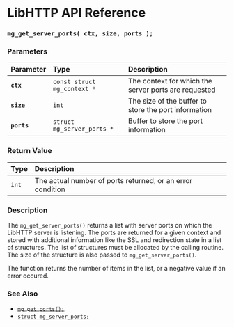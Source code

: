 # LibHTTP API Reference

### `mg_get_server_ports( ctx, size, ports );`

### Parameters

| Parameter | Type | Description |
| :--- | :--- | :--- |
|**`ctx`**|`const struct mg_context *`|The context for which the server ports are requested|
|**`size`**|`int`|The size of the buffer to store the port information|
|**`ports`**|`struct mg_server_ports *`|Buffer to store the port information|

### Return Value

| Type | Description |
| :--- | :--- |
|`int`|The actual number of ports returned, or an error condition|

### Description

The `mg_get_server_ports()` returns a list with server ports on which the LibHTTP server is listening. The ports are returned for a given context and stored with additional information like the SSL and redirection state in a list of structures. The list of structures must be allocated by the calling routine. The size of the structure is also passed to `mg_get_server_ports()`.

The function returns the number of items in the list, or a negative value if an error occured.

### See Also

* [~~`mg_get_ports();`~~](mg_get_ports.md)
* [`struct mg_server_ports;`](mg_server_ports.md)
